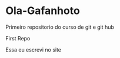 # Ola-Gafanhoto
 Primeiro repositorio do curso de git e git hub
 
 First Repo
 
 Essa eu escrevi no site

